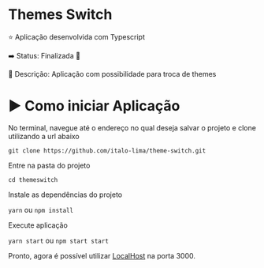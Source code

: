 # Themes Switch

:star: Aplicação desenvolvida com Typescript

:arrow_right: Status: Finalizada :wrench:

:triangular_flag_on_post: Descrição: Aplicação com possibilidade para troca de themes

# :arrow_forward: Como iniciar Aplicação

No terminal, navegue até o endereço no qual deseja salvar o projeto e clone utilizando a url abaixo

`git clone https://github.com/italo-lima/theme-switch.git`

Entre na pasta do projeto

`cd themeswitch`

Instale as dependências do projeto

`yarn` ou `npm install`

Execute aplicação

`yarn start` ou `npm start start`

Pronto, agora é possível utilizar [LocalHost](http://localhost:3000) na porta 3000.

